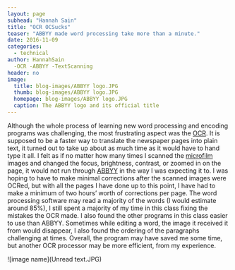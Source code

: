```yaml
---
layout: page
subhead: "Hannah Sain"
title: "OCR OCSucks"
teaser: "ABBYY made word processing take more than a minute."
date: 2016-11-09
categories:
  - technical
author: HannahSain
  -OCR -ABBYY -TextScanning
header: no
image: 
  title: blog-images/ABBYY logo.JPG
  thumb: blog-images/ABBYY logo.JPG
  homepage: blog-images/ABBYY logo.JPG
  caption: The ABBYY logo and its official title
---
```

Although the whole process of learning new word processing and encoding programs was challenging, the most frustrating aspect was the [OCR]( https://www.abbyy.com/en-us/finereader/about-ocr/what-is-ocr/). It is supposed to be a faster way to translate the newspaper pages into plain text, it turned out to take up about as much time as it would have to hand type it all. I felt as if no matter how many times I scanned the [microfilm]( https://www.nedcc.org/free-resources/preservation-leaflets/6.-reformatting/6.1-microfilm-and-microfiche) images and changed the focus, brightness, contrast, or zoomed in on the page, it would not run through [ABBYY]( https://www.abbyy.com/en-us/) in the way I was expecting it to. I was hoping to have to make minimal corrections after the scanned images were OCRed, but with all the pages I have done up to this point, I have had to make a minimum of two hours’ worth of corrections per page. The word processing software may read a majority of the words (I would estimate around 85%), I still spent a majority of my time in this class fixing the mistakes the OCR made. I also found the other programs in this class easier to use than ABBYY. Sometimes while editing a word, the image it received it from would disappear, I also found the ordering of the paragraphs challenging at times. Overall, the program may have saved me some time, but another OCR processor may be more efficient, from my experience. 

![image name](Unread text.JPG)
